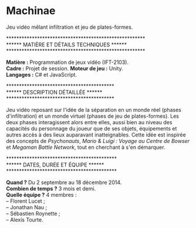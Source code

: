 # Machinae
Jeu vidéo mêlant infiltration et jeu de plates-formes.

******************************************************<br>
****** MATIÈRE ET DÉTAILS TECHNIQUES ******<br>
******************************************************<br>

<b>Matière :</b> Programmation de jeux vidéo (IFT-2103).<br>
<b>Cadre :</b> Projet de session.
<b>Moteur de jeu :</b> Unity.<br>
<b>Langages :</b> C# et JavaScript.

******************************************<br>
****** DESCRIPTION DÉTAILLÉE ******<br>
******************************************<br>

Jeu vidéo reposant sur l'idée de la séparation en un monde réel (phases d'infiltration) et un monde virtuel (phases de jeu de plates-formes). Les deux phases interagissent alors entre elles, aussi bien au niveau des capacités du personnage du joueur que de ses objets, équipements et autres accès à des lieux auparavant inatteignables. Cette idée est inspirée des concepts de <i>Psychonauts</i>, <i>Mario & Luigi : Voyage au Centre de Bowser</i> et <i>Megaman Battle Network</i>, tout en cherchant à s'en démarquer.

*******************************************<br>
****** DATES, DURÉE ET ÉQUIPE ******<br>
*******************************************<br>

<b>Quand ?</b> Du 2 septembre au 18 décembre 2014.<br>
<b>Combien de temps ?</b> 3 mois et demi.<br>
<b>Quelle équipe ?</b> 4 membres :<br>
– Florent Lucet ;<br>
– Jonathan Nau ;<br>
– Sébastien Roynette ;<br>
– Alexis Tourte.
